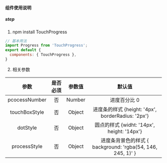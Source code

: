 #### 组件使用说明

##### step

1. npm install TouchProgress

```js
// 基本用法
import Progress from 'TouchProgress';
export default {
  components: { TouchProgress },
}
```

2. 相关参数

| 参数 | 是否必须  | 参数值 |  默认值 |
|:-----------:| :-------------:| :-------------:| :-------------:| 
| pcocessNumber | 否  | Number | 进度百分比 0 |
| touchBoxStyle | 否  | Object | 进度条的样式 {height: '4px', borderRadius: '2px'} |
| dotStyle | 否  | Object | 圆点的样式 {widht: '14px', height: '14px'}  |
| processStyle | 否  | Object |  进度条背景色的样式 { background: 'rgba(54, 146, 245, 1)' } |

